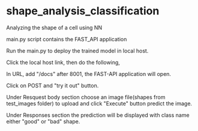 # shape_analysis_classification
Analyzing the shape of a cell using NN

main.py script contains the FAST_API application

Run the main.py to deploy the trained model in local host.

Click the local host link, then do the following,

In URL, add "/docs" after 8001, the FAST-API application will open.

Click on POST and "try it out" button.

Under Resquest body section choose an image file(shapes from test_images folder) to upload and click "Execute" button predict the image.

Under Responses section the prediction will be displayed with class name either "good" or "bad" shape.
